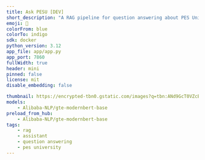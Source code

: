 ```yaml
---
title: Ask PESU [DEV]
short_description: "A RAG pipeline for question answering about PES University"
emoji: 🦀
colorFrom: blue
colorTo: indigo
sdk: docker
python_version: 3.12
app_file: app/app.py
app_port: 7860
fullWidth: true
header: mini
pinned: false
license: mit
disable_embedding: false

thumbnail: https://encrypted-tbn0.gstatic.com/images?q=tbn:ANd9GcT0VZcBflk0Q1auwPmjuXgoBj-VzFd9Iz_JfA&s
models:
    - Alibaba-NLP/gte-modernbert-base
preload_from_hub:
    - Alibaba-NLP/gte-modernbert-base
tags:
    - rag
    - assistant
    - question answering
    - pes university
---
```

